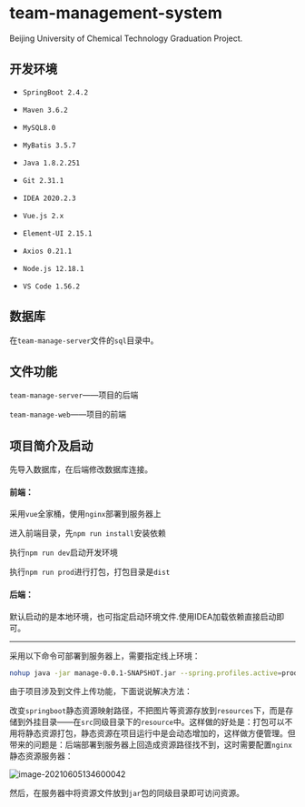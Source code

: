 # team-management-system

Beijing University of Chemical Technology Graduation Project.

## 开发环境

- `SpringBoot 2.4.2`

- `Maven 3.6.2`

- `MySQL8.0`
- `MyBatis 3.5.7`
- `Java 1.8.2.251`
- `Git 2.31.1`
- `IDEA 2020.2.3`
- `Vue.js 2.x`
- `Element-UI 2.15.1`
- `Axios 0.21.1`
- `Node.js 12.18.1`
- `VS Code 1.56.2`

## 数据库

在`team-manage-server`文件的`sql`目录中。

## 文件功能

`team-manage-server`——项目的后端

`team-manage-web`——项目的前端

## 项目简介及启动

先导入数据库，在后端修改数据库连接。

#### 前端：

采用`vue`全家桶，使用`nginx`部署到服务器上

进入前端目录，先`npm run install`安装依赖

执行`npm run dev`启动开发环境

执行`npm run prod`进行打包，打包目录是`dist`

#### 后端：

默认启动的是本地环境，也可指定启动环境文件.使用IDEA加载依赖直接启动即可。

****

采用以下命令可部署到服务器上，需要指定线上环境：

```bash
nohup java -jar manage-0.0.1-SNAPSHOT.jar --spring.profiles.active=prod > temp.txt 2>&1 &
```

由于项目涉及到文件上传功能，下面说说解决方法：

改变`springboot`静态资源映射路径，不把图片等资源存放到`resources`下，而是存储到外挂目录——在`src`同级目录下的`resource`中。这样做的好处是：打包可以不用将静态资源打包，静态资源在项目运行中是会动态增加的，这样做方便管理。但带来的问题是：后端部署到服务器上回造成资源路径找不到，这时需要配置`nginx`静态资源服务器：

![image-20210605134600042](https://i.loli.net/2021/06/05/UrHzb1Yua9knGqN.png)

然后，在服务器中将资源文件放到`jar`包的同级目录即可访问资源。